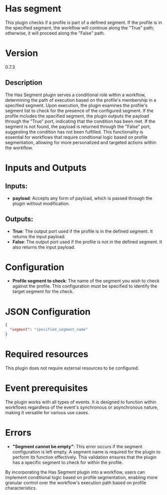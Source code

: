 # Has segment

This plugin checks if a profile is part of a defined segment. If the profile is in the specified segment, the workflow
will continue along the "True" path; otherwise, it will proceed along the "False" path.

# Version

0.7.3

## Description

The Has Segment plugin serves a conditional role within a workflow, determining the path of execution based on the
profile's membership in a specified segment. Upon execution, the plugin examines the profile's segment list to check for
the presence of the configured segment. If the profile includes the specified segment, the plugin outputs the payload
through the "True" port, indicating that the condition has been met. If the segment is not found, the payload is
returned through the "False" port, suggesting the condition has not been fulfilled. This functionality is essential for
workflows that require conditional logic based on profile segmentation, allowing for more personalized and targeted
actions within the workflow.

# Inputs and Outputs

## Inputs:

- **payload**: Accepts any form of payload, which is passed through the plugin without modification.

## Outputs:

- **True**: The output port used if the profile is in the defined segment. It returns the input payload.
- **False**: The output port used if the profile is not in the defined segment. It also returns the input payload.

# Configuration

- **Profile segment to check**: The name of the segment you wish to check against the profile. This configuration must
  be specified to identify the target segment for the check.

# JSON Configuration

```json
{
  "segment": "specified_segment_name"
}
```

# Required resources

This plugin does not require external resources to be configured.

# Event prerequisites

The plugin works with all types of events. It is designed to function within workflows regardless of the event's
synchronous or asynchronous nature, making it versatile for various use cases.

# Errors

- **"Segment cannot be empty"**: This error occurs if the segment configuration is left empty. A segment name is
  required for the plugin to perform its function effectively. This validation ensures that the plugin has a specific
  segment to check for within the profile.

By incorporating the Has Segment plugin into a workflow, users can implement conditional logic based on profile
segmentation, enabling more granular control over the workflow's execution path based on profile characteristics.